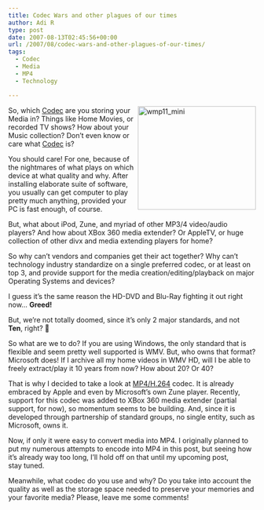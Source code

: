 ```yaml
---
title: Codec Wars and other plagues of our times
author: Adi R
type: post
date: 2007-08-13T02:45:56+00:00
url: /2007/08/codec-wars-and-other-plagues-of-our-times/
tags:
  - Codec
  - Media
  - MP4
  - Technology

---
```

<a href="/uploads/2007/08/wmp11-mini.jpg" atomicselection="true"><img style="border-right: 0px; border-top: 0px; border-left: 0px; border-bottom: 0px" height="211" alt="wmp11_mini" src="/uploads/2007/08/wmp11-mini.jpg?resize=240%2C211" width="240" align="right" border="0" data-recalc-dims="1" /></a> So, which <a href="http://en.wikipedia.org/wiki/Codec" target="_blank">Codec</a> are you storing your Media in? Things like Home Movies, or recorded TV shows? How about your Music collection? Don&#8217;t even know or care what <a href="http://en.wikipedia.org/wiki/Codec" target="_blank">Codec</a> is?

You should care! For one, because of the nightmares of what plays on which device at what quality and why. After installing elaborate suite of software, you usually can get computer to play pretty much anything, provided your PC is fast enough, of course.

But, what about iPod, Zune, and myriad of other MP3/4 video/audio players? And how about XBox 360 media extender? Or AppleTV, or huge collection of other divx and media extending players for home?

So why can&#8217;t vendors and companies get their act together? Why can&#8217;t technology industry standardize on a single preferred codec, or at least on top 3, and provide support for the media creation/editing/playback on major Operating Systems and devices?

I guess it&#8217;s the same reason the HD-DVD and Blu-Ray fighting it out right now&#8230; **Greed!**

But, we&#8217;re not totally doomed,&nbsp;since it&#8217;s only 2 major standards, and not **Ten**, right? 🙂

So what are we to do? If you are using Windows, the only standard that is flexible and seem pretty well supported is WMV. But, who owns that format? Microsoft does! If I archive all my home videos in WMV HD, will I be able to freely extract/play it 10 years from now? How about 20? Or 40?

That is why I decided to take a look at <a href="http://en.wikipedia.org/wiki/H.264" target="_blank">MP4/H.264</a> codec. It is already embraced by Apple and even by Microsoft&#8217;s own Zune player. Recently, support for this codec was added to XBox 360 media extender (partial support, for now), so momentum seems to be building. And, since it is developed through partnership of standard groups, no single entity, such as Microsoft, owns it.

Now, if only it were easy to convert media into MP4. I originally planned to put my numerous attempts to encode into MP4 in this post, but seeing how it&#8217;s already way too long, I&#8217;ll hold off on that until&nbsp;my upcoming&nbsp;post, stay&nbsp;tuned.

Meanwhile, what codec do you use and why? Do you take into account the quality as well as the storage space needed to preserve your memories and your favorite media? Please, leave me some comments!